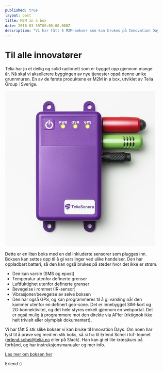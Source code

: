 ```yaml
---
published: true
layout: post
title: M2M in a box
date: 2016-03-30T00:00:00.000Z
description: "Vi har fått 5 M2M-bokser som kan brukes på Innovation Days. Hva vil du bruke de til?"
---
```


# Til alle innovatører

Telia har jo et deilig og solid radionett som er bygget opp gjennom mange år. Nå skal vi aksellerere byggingen av nye tjenester oppå denne unike grunnmuren. En av de første produktene er M2M in a box, utviklet av Telia Group i Sverige.

![M2M in a box fra Telia globalt](/assets/images/m2m-box.png)

Dette er en liten boks med en del inkluderte sensorer som plugges inn. Boksen kan settes opp til å gi varslinger ved ulike hendelser. Den har oppladbart batteri, så den kan også brukes på steder hvor det ikke er strøm.

* Den kan varsle (SMS og epost)
* Temperatur utenfor definerte grenser
* Luftfuktighet utenfor definerte grenser
* Bevegelse i rommet (IR-sensor)
* Vibrasjoner/bevegelse av selve boksen
* Den har også GPS, og kan programmeres til å gi varsling når den kommer utenfor en definert geo-sone. Det er innebygget SIM-kort og 2G-konnektivitet, og det hele styres enkelt gjennom en webportal. Det er også mulig å programmere mot den direkte via APIer (riktignok ikke helt trivielt eller olympisk dokumentert).

Vi har fått 5 stk slike bokser vi kan bruke til Innovation Days. Om noen har lyst til å prøve seg med en slik boks, så si fra til Erlend Schei i IoT-teamet ([erlend.schei@telia.no](mailto:erlend.schei@telia.no) eller på Slack). Han kan gi et lite kræsjkurs på forhånd, og har instruksjonsmanualer og mer info.

[Les mer om boksen her](http://m2m.teliasonera.com/m2m/services/M2M-in-a-Box-Global.html)

Erlend :)